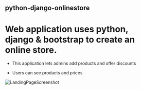 ## python-django-onlinestore

# Web application uses python, django & bootstrap to create an online store.

- This application lets admins add products and offer discounts

- Users can see products and prices

![LandingPageScreenshot](https://imgur.com/yA0ahLd)
